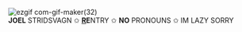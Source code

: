 ![ezgif com-gif-maker(32)](https://user-images.githubusercontent.com/116941296/205482549-0768197e-bb0e-4c9c-a22c-082d2767bce0.jpg)  
**JOEL** STRIDSVAGN ✩ [**R**](https://rentry.co/stridsvagn)**E**NTRY ✩ **NO** PRONOUNS ✩ IM LAZY SORRY
